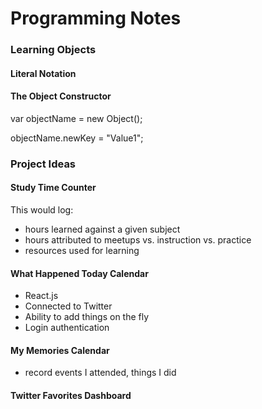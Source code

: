 # Programming Notes

### Learning Objects
#### Literal Notation


#### The Object Constructor

var objectName = new Object();

objectName.newKey = "Value1"; 

### Project Ideas
#### Study Time Counter
This would log: 
- hours learned against a given subject
- hours attributed to meetups vs. instruction vs. practice
- resources used for learning

#### What Happened Today Calendar
- React.js
- Connected to Twitter
- Ability to add things on the fly
- Login authentication 

#### My Memories Calendar 
- record events I attended, things I did 

#### Twitter Favorites Dashboard

